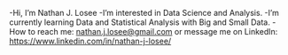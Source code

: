 -Hi, I’m Nathan J. Losee
-I’m interested in Data Science and Analysis.
-I’m currently learning Data and Statistical Analysis with Big and Small Data.
-How to reach me: nathan.j.losee@gmail.com or message me on LinkedIn: https://www.linkedin.com/in/nathan-j-losee/

<!---
Nathan-J-Losee/Nathan-J-Losee is a ✨ special ✨ repository because its `README.md` (this file) appears on your GitHub profile.
You can click the Preview link to take a look at your changes.
--->
